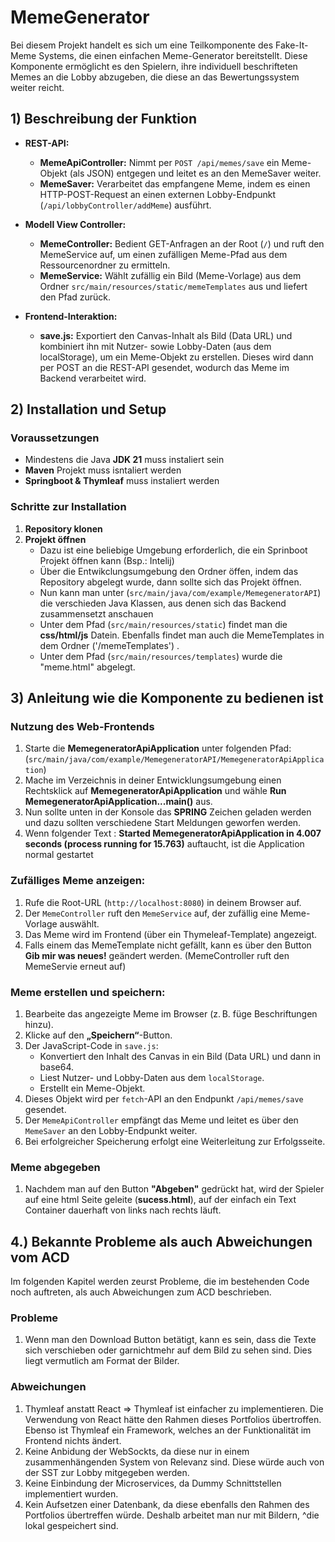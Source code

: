 # MemeGenerator

Bei diesem Projekt handelt es sich um eine Teilkomponente des Fake-It-Meme Systems, die einen einfachen Meme-Generator bereitstellt. Diese Komponente ermöglicht es den Spielern, ihre individuell beschrifteten Memes an die Lobby abzugeben, die diese an das Bewertungssystem weiter reicht.

## 1) Beschreibung der Funktion

- **REST-API:**  
  - **MemeApiController:** Nimmt per `POST /api/memes/save` ein Meme-Objekt (als JSON) entgegen und leitet es an den MemeSaver weiter.
  - **MemeSaver:** Verarbeitet das empfangene Meme, indem es einen HTTP-POST-Request an einen externen Lobby-Endpunkt (`/api/lobbyController/addMeme`) ausführt.
  
- **Modell View Controller:**  
  - **MemeController:** Bedient GET-Anfragen an der Root (`/`) und ruft den MemeService auf, um einen zufälligen Meme-Pfad aus dem Ressourcenordner zu ermitteln.
  - **MemeService:** Wählt zufällig ein Bild (Meme-Vorlage) aus dem Ordner `src/main/resources/static/memeTemplates` aus und liefert den Pfad zurück.

- **Frontend-Interaktion:**  
  - **save.js:** Exportiert den Canvas-Inhalt als Bild (Data URL) und kombiniert ihn mit Nutzer- sowie Lobby-Daten (aus dem localStorage), um ein Meme-Objekt zu erstellen. Dieses wird dann per POST an die REST-API gesendet, wodurch das Meme im Backend verarbeitet wird.

## 2) Installation und Setup

### Voraussetzungen
- Mindestens die Java **JDK 21** muss instaliert sein
- **Maven** Projekt muss isntaliert werden
- **Springboot & Thymleaf** muss instaliert werden

### Schritte zur Installation
1. **Repository klonen**
2. **Projekt öffnen**
   - Dazu ist eine beliebige Umgebung erforderlich, die ein Sprinboot Projekt öffnen kann (Bsp.: Intelij)
   - Über die Entwikclungsumgebung den Ordner öffen, indem das Repository abgelegt wurde, dann sollte sich das Projekt öffnen.
   - Nun kann man unter (`src/main/java/com/example/MemegeneratorAPI`)  die verschieden Java Klassen, aus denen sich das Backend zusammensetzt anschauen
   - Unter dem Pfad (`src/main/resources/static`) findet man die **css/html/js**  Datein. Ebenfalls findet man auch die MemeTemplates in dem Ordner ('/memeTemplates') .
   - Unter dem Pfad (`src/main/resources/templates`) wurde die "meme.html" abgelegt.
   
## 3) Anleitung wie die Komponente zu bedienen ist
### Nutzung des Web-Frontends
1. Starte die **MemegeneratorApiApplication** unter folgenden Pfad: (`src/main/java/com/example/MemegeneratorAPI/MemegeneratorApiApplication`)
2. Mache im Verzeichnis in deiner Entwicklungsumgebung einen Rechtsklick auf **MemegeneratorApiApplication** und wähle **Run MemegeneratorApiApplication...main()** aus.
3. Nun sollte unten in der Konsole das **SPRING** Zeichen geladen werden und dazu sollten verschiedene Start Meldungen geworfen werden.
4. Wenn folgender Text : **Started MemegeneratorApiApplication in 4.007 seconds (process running for 15.763)** auftaucht, ist die Application normal gestartet

### Zufälliges Meme anzeigen:
1. Rufe die Root-URL (`http://localhost:8080`) in deinem Browser auf.
2. Der `MemeController` ruft den `MemeService` auf, der zufällig eine Meme-Vorlage auswählt.
3. Das Meme wird im Frontend (über ein Thymeleaf-Template) angezeigt.
4. Falls einem das MemeTemplate nicht gefällt, kann es über den Button **Gib mir was neues!** geändert werden. (MemeController ruft den MemeServie erneut auf)

### Meme erstellen und speichern:
1. Bearbeite das angezeigte Meme im Browser (z. B. füge Beschriftungen hinzu).
2. Klicke auf den **„Speichern“**-Button.
3. Der JavaScript-Code in `save.js`:
   - Konvertiert den Inhalt des Canvas in ein Bild (Data URL) und dann in base64.
   - Liest Nutzer- und Lobby-Daten aus dem `localStorage`.
   - Erstellt ein Meme-Objekt.
4. Dieses Objekt wird per `fetch`-API an den Endpunkt `/api/memes/save` gesendet.
5. Der `MemeApiController` empfängt das Meme und leitet es über den `MemeSaver` an den Lobby-Endpunkt weiter.
6. Bei erfolgreicher Speicherung erfolgt eine Weiterleitung zur Erfolgsseite.

### Meme abgegeben 
1. Nachdem man auf den Button **"Abgeben"** gedrückt hat, wird der Spieler auf eine html Seite geleite (**sucess.html**), auf der einfach ein Text Container dauerhaft von links nach rechts läuft.

## 4.) Bekannte Probleme als auch Abweichungen vom ACD
Im folgenden Kapitel werden zeurst Probleme, die im bestehenden Code noch auftreten, als auch Abweichungen zum ACD beschrieben.

### Probleme
1. Wenn man den Download Button betätigt, kann es sein, dass die Texte sich verschieben oder garnichtmehr auf dem Bild zu sehen sind. Dies liegt vermutlich am Format der Bilder.

### Abweichungen 
1. Thymleaf anstatt React => Thymleaf ist einfacher zu implementieren. Die Verwendung von React hätte den Rahmen dieses Portfolios übertroffen. Ebenso ist Thymleaf ein Framework, welches an der Funktionalität im Frontend nichts ändert.
2. Keine Anbidung der WebSockts, da diese nur in einem zusammenhängenden System von Relevanz sind. Diese würde auch von der SST zur Lobby mitgegeben werden.
3. Keine Einbindung der Microservices, da Dummy Schnittstellen implementiert wurden.
4. Kein Aufsetzen einer Datenbank, da diese ebenfalls den Rahmen des Portfolios übertreffen würde. Deshalb arbeitet man nur mit Bildern, ^die lokal gespeichert sind.








